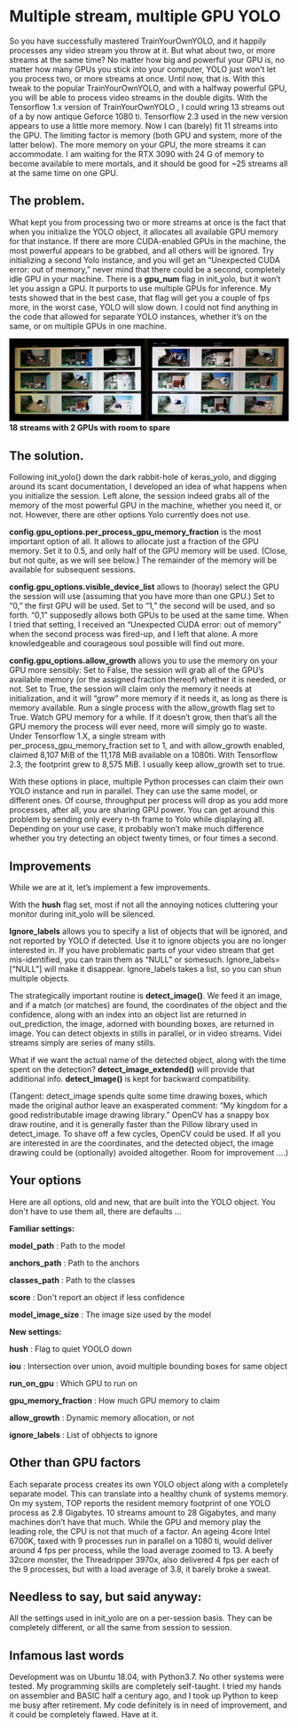 # Multiple stream, multiple GPU YOLO
So you have successfully mastered TrainYourOwnYOLO, and it happily processes any video stream you throw at it. But what about two, or more streams at the same time? No matter how big and powerful your GPU is, no matter how many GPUs you stick into your computer, YOLO just won’t let you process two, or more streams at once. 
Until now, that is. 
With this tweak to the popular TrainYourOwnYOLO, and with a halfway powerful GPU, you will be able to process video streams in the double digits. With the Tensorflow 1.x version of TrainYourOwnYOLO , I could wring 13 streams out of a by now antique Geforce 1080 ti. Tensorflow 2.3 used in the new version appears to use a little more memory. Now I can (barely) fit 11 streams into the GPU. The limiting factor is memory (both GPU and system, more of the latter below). The more memory on your GPU, the more streams it can accommodate. I am waiting for the RTX 3090 with 24 G of memory to become available to mere mortals, and it should be good for ~25 streams all at the same time on one GPU. 

## The problem.
What kept you from processing two or more streams at once is the fact that when you initialize the YOLO object, it allocates all available GPU memory for that instance. If there are more CUDA-enabled GPUs in the machine, the most powerful appears to be grabbed, and all others will be ignored. Try initializing a second Yolo instance, and you will get an “Unexpected CUDA error: out of memory,” never mind that there could be a second, completely idle GPU in your machine. 
There is a **gpu_num** flag in init_yolo, but it won’t let you assign a GPU. It purports to use multiple GPUs for inference. My tests showed that in the best case, that flag will get you a couple of fps more, in the worst case, YOLO will slow down. I could not find anything in the code that allowed for separate YOLO instances, whether it’s on the same, or on multiple GPUs in one machine. 

![2windows](/Utils/Screenshots/catwide.jpg)
**18 streams with 2 GPUs with room to spare**

## The solution.
Following init_yolo() down the dark rabbit-hole of keras_yolo, and digging around its scant documentation, I developed an idea of what happens when you initialize the session. Left alone, the session indeed grabs all of the memory of the most powerful GPU in the machine, whether you need it, or not. However, there are other options Yolo currently does not use. 

**config.gpu_options.per_process_gpu_memory_fraction** is the most important option of all. It allows to allocate just a fraction of the GPU memory. Set it to 0.5, and only half of the GPU memory will be used. (Close, but not quite, as we will see below.) The remainder of the memory will be available for subsequent sessions.

**config.gpu_options.visible_device_list** allows to (hooray) select the GPU the session will use (assuming that you have more than one GPU.) Set to “0,” the first GPU will be used. Set to “1,” the second will be used, and so forth. “0,1” supposedly allows both GPUs to be used at the same time. When I tried that setting, I received an “Unexpected CUDA error: out of memory” when the second process was fired-up, and I left that alone. A more knowledgeable and courageous soul possible will find out more.

**config.gpu_options.allow_growth** allows you to use the memory on your GPU more sensibly: Set to False, the session will grab all of the GPU’s available memory (or the assigned fraction thereof) whether it is needed, or not. Set to True, the session will claim only the memory it needs at initialization, and it will “grow” more memory if it needs it, as long as there is memory available. Run a single process with the allow_growth flag set to True. Watch GPU memory for a while. If it doesn’t grow, then that’s all the GPU memory the process will ever need, more will simply go to waste. Under Tensorflow 1.X, a single stream with per_process_gpu_memory_fraction set to 1, and with allow_growth enabled, claimed 8,107 MiB of the 11,178 MiB available on a 1080ti. With Tensorflow 2.3, the footprint grew to 8,575 MiB. I usually keep allow_growth set to true.

With these options in place, multiple Python processes can claim their own YOLO instance and run in parallel. They can use the same model, or different ones. Of course, throughput per process will drop as you add more processes, after all, you are sharing GPU power. You can get around this problem by sending only every n-th frame to Yolo while displaying all. Depending on your use case, it probably won’t make much difference whether you try detecting an object twenty times, or four times a second.

## Improvements 

While we are at it, let’s implement a few improvements.

With the **hush** flag set, most if not all the annoying notices cluttering your monitor during init_yolo will be silenced.

**Ignore_labels** allows you to specify a list of objects that will be ignored, and not reported by YOLO if detected. Use it to ignore objects you are no longer interested in. If you have problematic parts of your video stream that get mis-identified, you can train them as “NULL” or somesuch. Ignore_labels=[“NULL”] will make it disappear. Ignore_labels takes a list, so you can shun multiple objects.

The strategically important routine is **detect_image()**. We feed it an image, and if a match (or matches) are found, the coordinates of the object and the confidence, along with an index into an object list are returned in out_prediction, the image, adorned with bounding boxes, are returned in image. You can detect objexts in stills in parallel, or in video streams. Videi streams simply are series of many stills.

What if we want the actual name of the detected object, along with the time spent on the detection? **detect_image_extended()** will provide that additional info. **detect_image()** is kept for backward compatibility.

(Tangent: detect_image spends quite some time drawing boxes, which made the original author leave an exasperated comment: “My kingdom for a good redistributable image drawing library.” OpenCV has a snappy box draw routine, and it is generally faster than the Pillow library used in detect_image. To shave off a few cycles, OpenCV could be used. If all you are interested in are the coordinates, and the detected object, the image drawing could be (optionally) avoided altogether. Room for improvement ….)


## Your options

Here are all options, old and new, that are built into the YOLO object. You don't have to use them all, there are defaults ...

**Familiar settings:**

**model_path** : 	Path to the model

**anchors_path** : 	Path to the anchors

**classes_path** : 	Path to the classes

**score** : 		Don't report an object if less confidence

**model_image_size** : 	The image size used by the model

**New settings:**

**hush** : 		Flag to quiet YOOLO down

**iou** : 		Intersection over union, avoid multiple bounding boxes for same object

**run_on_gpu** : 	Which GPU to run on

**gpu_memory_fraction** : How much GPU memory to claim

**allow_growth** : 	Dynamic memory allocation, or not

**ignore_labels** : 	List of obhjects to ignore


## Other than GPU factors
Each separate process creates its own YOLO object along with a completely separate model. This can translate into a healthy chunk of systems memory. On my system, TOP reports the resident memory footprint of one YOLO process as 2.8 Gigabytes. 10 streams amount to 28 Gigabytes, and many machines don’t have that much. While the GPU and memory play the leading role, the CPU is not that much of a factor. An ageing 4core Intel 6700K, taxed with 9 processes run in parallel on a 1080 ti, would deliver around 4 fps per process, while the load average zoomed to 13. A beefy 32core monster, the Threadripper 3970x, also delivered 4 fps per each of the 9 processes, but with a load average of 3.8, it barely broke a sweat. 

## Needless to say, but said anyway: 
All the settings used in init_yolo are on a per-session basis. They can be completely different, or all the same from session to session. 

## Infamous last words
Development was on Ubuntu 18.04, with Python3.7. No other systems were tested. 
My programming skills are completely self-taught. I tried my hands on assembler and BASIC half a century ago, and I took up Python to keep me busy after retirement. My code definitely is in need of improvement, and it could be completely flawed. Have at it. 

